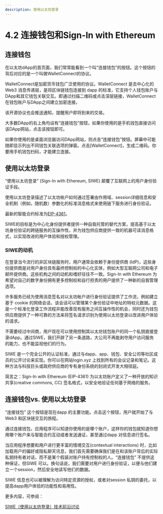 ```yaml
---
description: 使用以太坊登录
---
```


# 4.2 连接钱包和Sign-In with Ethereum

## 连接钱包

在以太坊dApp的首页面，我们常常能看到一个叫“连接钱包”的按钮。这个按钮的背后对应的是一个叫做WalletConnect的协议。

WalletConnect是加密货币钱包广泛使用的协议。WalletConnect 是去中心化的 Web3 消息传递层，是将区块链钱包连接到 dapp 的标准，它支持个人钱包账户与DApp和其它钱包关联交互。即通过扫描二维码或点击深层链接，WalletConnect 在钱包账户与DApp之间建立加密连接。

该开源协议也会推送通知，提醒用户即将到来的交易。

大多数DApp的右上角均设有“连接钱包”按钮，如果你使用的是手机钱包直接访问该DApp网站，点击该按钮即可。

如果你使用的是桌面浏览器访问DApp网站，则点击“连接钱包”按钮。屏幕中可能随即显示列出不同钱包关联选项的弹窗。点击\[WalletConnect]，生成二维码。你要用手机钱包扫码，才能建立连接。

## 使用以太坊登录

“使用以太坊登录” (Sign-In with Ethereum, SIWE) 颠覆了互联网上的用户身份验证手段。

使用以太坊登录描述了以太坊帐户如何通过签署由作用域、session详细信息和安全机制（例如，随机数）参数化的标准消息格式来使用链下服务进行身份验证。

最新的智能合约标准为[EIP-4361](https://eips.ethereum.org/EIPS/eip-4361)。

SIWE的目标是为中心化身份提供者提供一种自我托管的替代方案，提高基于以太坊身份验证的跨链服务的互操作性，并为钱包供应商提供一致的机器可读消息格式，以实现改进的用户体验和授权管理。

### SIWE的动机

在登录当今流行的非区块链服务时，用户通常会依赖于身份提供商 (IdP)，这些身份提供商是对用户身份具有最终控制权的中心化实体，例如大型互联网公司和电子邮件提供商。这些机构之间的动机和嗜好往往不一致。Sign-In with Ethereum 为希望对自己的数字身份拥有更多控制权和自行担责的用户提供了一种新的自我管理选项。

许多服务已经为使用消息签名对以太坊帐户进行身份验证提供了工作流，例如建立基于 cookie 的网络会话，该会话可以管理某个身份验证中地址的特权元数据。这是一个标准化登录工作流程并能改善现有服务之间互操作性的机会，同时还为钱包供应商提供了一种可靠的方法来将签名请求识别为使用以太坊登录以改进用户体验的请求。

不需要经过中间商，用户现在可以使用控制其以太坊钱包账户的同一个私钥直接登录dApp。通过SIWE，我们开辟了另一条道路，大公司不再能剥夺用户访问服务的能力，也不能监视他们的行为。

SIWE 是一个完全公开的认证标准，通过与dapp、app、钱包、安全公司等社区成员的公开讨论来实现。你可以在网站login.xyz 上找到所有的会议记录和笔记。这种方法与科技巨头或政府供应商的专有身份系统的封闭式开发大相径庭。

简言之：Sign-In with Ethereum (EIP-4361) 为以太坊账户定义了一种开放的知识共享(creative commons, CC) 签名格式，以安全地验证任何基于网络的服务。

## 连接钱包vs. 使用以太坊登录

“连接钱包” 这个按钮是现在dapp 的主要功能。点击这个按钮，用户就开始了与Web3 和区块链交互的旅程。

通过连接钱包，应用程序可以知道你使用的是哪个账户，这样你的钱包就知道你想用哪个账户来与智能合约互动或者发送通证，甚至通过dapp 对信息进行签名。

当应用程序想要和用户进行更丰富的情境交互(contextual interactions) 时，比如加载用户的偏好或隐私聊天讯息，我们首先需要确保我们是在和该账户背后的实际私钥持有者对话，而不是某个假装对账户持有控制权的人。“连接钱包” 不提供这种保证，但SIWE 可以。换句话说，我们需要对用户进行身份验证，以便与他们建立一个session，然后安全地读写他们的数据。

SIWE 信息也可以被理解为访问特定资源的授权，或者对session 私钥的委托，以提高dapp用户体验的功能性和易用性。

更多内容，可参阅：

[SIWE（使用以太坊登录）技术前沿讨论](https://chainfeeds.xyz/topic/detail/54d9620c-37dc-4458-a23b-823610e2f31b)
